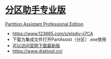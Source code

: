 # [分区助手专业版](https://www.123865.com/s/eIsdjv-ii7CA)
[Partition Assistant Professional Edition](https://www.123865.com/s/eIsdjv-ii7CA)
* https://www.123865.com/s/eIsdjv-ii7CA
* 下载为集成文件打开PartAssist（分区）.exe使用
* [可以访问官网下载最新版](https://www.disktool.cn/)
* https://www.disktool.cn/
